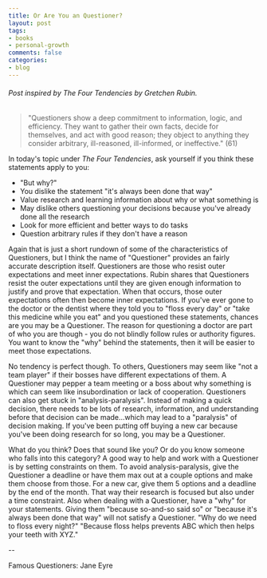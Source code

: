 ```yaml
---
title: Or Are You an Questioner?
layout: post
tags:
- books
- personal-growth
comments: false
categories:
- blog
---
```

###### Post inspired by _The Four Tendencies_ by Gretchen Rubin.

> "Questioners show a deep commitment to information, logic, and efficiency. They want to gather their own facts, decide for themselves, and act with good reason; they object to anything they consider arbitrary, ill-reasoned, ill-informed, or ineffective." (61)

In today's topic under *The Four Tendencies*, ask yourself if you think these statements apply to you:

- "But why?"
- You dislike the statement "it's always been done that way" 
- Value research and learning information about why or what something is
- May dislike others questioning your decisions because you've already done all the research
- Look for more efficient and better ways to do tasks
- Question arbitrary rules if they don't have a reason

Again that is just a short rundown of some of the characteristics of Questioners, but I think the name of "Questioner" provides an fairly accurate description itself. Questioners are those who resist outer expectations and meet inner expectations. Rubin shares that Questioners resist the outer expectations until they are given enough information to justify and prove that expectation. When that occurs, those outer expectations often then become inner expectations. If you've ever gone to the doctor or the dentist where they told you to "floss every day" or "take this medicine while you eat" and you questioned these statements, chances are you may be a Questioner. The reason for questioning a doctor are part of who you are though - you do not blindly follow rules or authority figures. You want to know the "why" behind the statements, then it will be easier to meet those expectations.

No tendency is perfect though. To others, Questioners may seem like "not a team player" if their bosses have different expectations of them. A Questioner may pepper a team meeting or a boss about why something is which can seem like insubordination or lack of cooperation. Questioners can also get stuck in "analysis-paralysis". Instead of making a quick decision, there needs to be lots of research, information, and understanding before that decision can be made...which may lead to a "paralysis" of decision making. If you've been putting off buying a new car because you've been doing research for so long, you may be a Questioner.

What do you think? Does that sound like you? Or do you know someone who falls into this category? A good way to help and work with a Questioner is by setting constraints on them. To avoid analysis-paralysis, give the Questioner a deadline or have them max out at a couple options and make them choose from those. For a new car, give them 5 options and a deadline by the end of the month. That way their research is focused but also under a time constraint. Also when dealing with a Questioner, have a "why" for your statements. Giving them "because so-and-so said so" or "because it's always been done that way" will not satisfy a Questioner. "Why do we need to floss every night?" "Because floss helps prevents ABC which then helps your teeth with XYZ."

--


Famous Questioners: Jane Eyre


